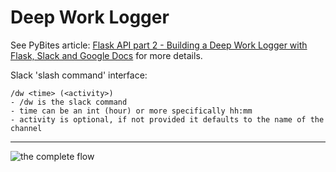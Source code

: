 # Deep Work Logger

See PyBites article: [Flask API part 2 - Building a Deep Work Logger with Flask, Slack and Google Docs](http://pybit.es/flask-api-part2.html) for more details.

Slack 'slash command' interface:

	/dw <time> (<activity>)
	- /dw is the slack command
	- time can be an int (hour) or more specifically hh:mm
	- activity is optional, if not provided it defaults to the name of the channel

---

![the complete flow](http://pybit.es/images/slackapi.png)

